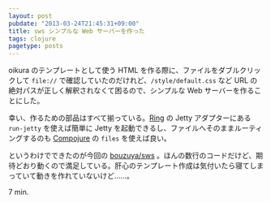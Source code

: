 ```yaml
---
layout: post
pubdate: "2013-03-24T21:45:31+09:00"
title: sws シンプルな Web サーバーを作った
tags: clojure
pagetype: posts
---
```

oikura のテンプレートとして使う HTML を作る際に、ファイルをダブルクリックして `file://` で確認していたのだけれど、`/style/default.css` など URL の絶対パスが正しく解釈されなくて困るので、シンプルな Web サーバーを作ることにした。

幸い、作るための部品はすべて揃っている。[Ring][ring] の Jetty アダプターにある `run-jetty` を使えば簡単に Jetty を起動できるし、ファイルへそのままルーティングするのも [Compojure][compojure] の `files` を使えば良い。

というわけでできたのが今回の [bouzuya/sws][bouzuya/sws] 。ほんの数行のコードだけど、期待どおり動くので満足している。肝心のテンプレート作成は気付いたら寝てしまっていて動きを作れていないけど……。

7 min.

[bouzuya/sws]: https://github.com/bouzuya/sws
[ring]: https://github.com/ring-clojure/ring
[compojure]: https://github.com/weavejester/compojure
